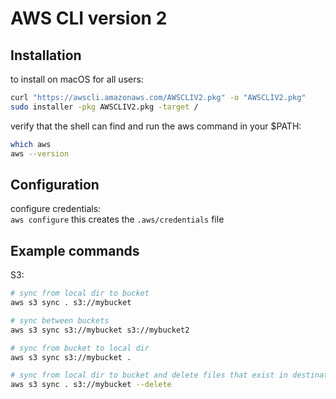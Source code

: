 # AWS CLI version 2

## Installation

to install on macOS for all users:<br>
```BASH
curl "https://awscli.amazonaws.com/AWSCLIV2.pkg" -o "AWSCLIV2.pkg"
sudo installer -pkg AWSCLIV2.pkg -target /
```

verify that the shell can find and run the aws command in your $PATH:<br>
```BASH
which aws
aws --version
```

## Configuration

configure credentials:<br>
`aws configure`
this creates the `.aws/credentials` file

## Example commands

S3:
```BASH
# sync from local dir to bucket
aws s3 sync . s3://mybucket

# sync between buckets
aws s3 sync s3://mybucket s3://mybucket2

# sync from bucket to local dir
aws s3 sync s3://mybucket .

# sync from local dir to bucket and delete files that exist in destination but not in source
aws s3 sync . s3://mybucket --delete
```
